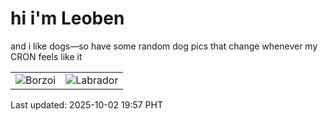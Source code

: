 # hi i'm Leoben

and i like dogs—so have some random dog pics that change whenever my CRON feels like it

|  |  |
|--------|----------|
| ![Borzoi](https://random-dog-vercel.vercel.app/api/random-borzoi?v=1759406244) | ![Labrador](https://random-dog-vercel.vercel.app/api/random-labrador?v=1759406244) |

Last updated: 2025-10-02 19:57 PHT
